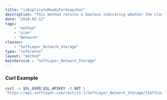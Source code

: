 ```yaml
---
title: "isDuplicateReadyForSnapshot"
description: "This method returns a boolean indicating whether the clone volume is ready for snapshot. "
date: "2018-02-12"
tags:
    - "method"
    - "sldn"
    - "Network"
classes:
    - "SoftLayer_Network_Storage"
type: "reference"
layout: "method"
mainService : "SoftLayer_Network_Storage"
---
```


### Curl Example
```bash
curl -u $SL_USER:$SL_APIKEY -X GET \
'https://api.softlayer.com/rest/v3.1/SoftLayer_Network_Storage/{SoftLayer_Network_StorageID}/isDuplicateReadyForSnapshot'
```

